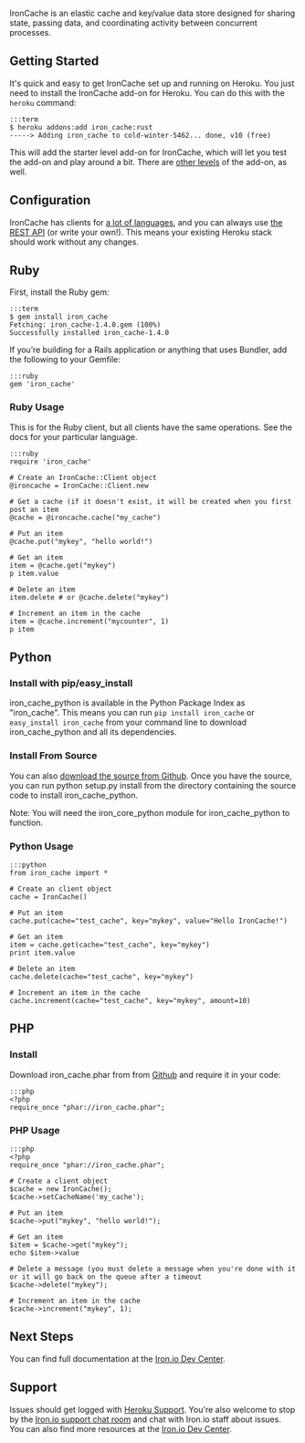 IronCache is an elastic cache and key/value data store designed for sharing state, passing data, and coordinating activity between concurrent processes.

## Getting Started

It's quick and easy to get IronCache set up and running on Heroku. You just need to install the IronCache add-on for Heroku.
You can do this with the `heroku` command:

    :::term
    $ heroku addons:add iron_cache:rust
    -----> Adding iron_cache to cold-winter-5462... done, v10 (free)

This will add the starter level add-on for IronCache, which will let you test the add-on and play around a bit.
There are [other levels](http://addons.heroku.com/iron_cache) of the add-on, as well.

## Configuration

IronCache has clients for [a lot of languages](http://dev.iron.io/cache/reference/libraries/), and you can always use
[the REST API](http://dev.iron.io/cache/reference/api/) (or write your own!). This means your existing
Heroku stack should work without any changes.

## Ruby

First, install the Ruby gem:

    :::term
    $ gem install iron_cache
    Fetching: iron_cache-1.4.0.gem (100%)
    Successfully installed iron_cache-1.4.0

If you’re building for a Rails application or anything that uses Bundler, add the following to your Gemfile:

    :::ruby
    gem 'iron_cache'

### Ruby Usage

This is for the Ruby client, but all clients have the same operations. See the docs for your particular language.

    :::ruby
    require 'iron_cache'

    # Create an IronCache::Client object
    @ironcache = IronCache::Client.new

    # Get a cache (if it doesn't exist, it will be created when you first post an item
    @cache = @ironcache.cache("my_cache")

    # Put an item
    @cache.put("mykey", "hello world!")

    # Get an item
    item = @cache.get("mykey")
    p item.value

    # Delete an item
    item.delete # or @cache.delete("mykey")

    # Increment an item in the cache
    item = @cache.increment("mycounter", 1)
    p item

## Python

### Install with pip/easy_install

iron_cache_python is available in the Python Package Index as "iron_cache". This means you can run `pip install iron_cache`
or `easy_install iron_cache` from your command line to download iron_cache_python and all its dependencies.

### Install From Source

You can also [download the source from Github](https://github.com/iron-io/iron_cache_python). Once you have the source, you can run python setup.py install
from the directory containing the source code to install iron_cache_python.

Note: You will need the iron_core_python module for iron_cache_python to function.

### Python Usage

    :::python
    from iron_cache import *

    # Create an client object
    cache = IronCache()

    # Put an item
    cache.put(cache="test_cache", key="mykey", value="Hello IronCache!")

    # Get an item
    item = cache.get(cache="test_cache", key="mykey")
    print item.value

    # Delete an item
    cache.delete(cache="test_cache", key="mykey")

    # Increment an item in the cache
    cache.increment(cache="test_cache", key="mykey", amount=10)

## PHP

### Install

Download iron_cache.phar from from [Github](https://github.com/iron-io/iron_cache_php) and require it in your code:

    :::php
    <?php
    require_once "phar://iron_cache.phar";

### PHP Usage

    :::php
    <?php
    require_once "phar://iron_cache.phar";

    # Create a client object
    $cache = new IronCache();
    $cache->setCacheName('my_cache');

    # Put an item
    $cache->put("mykey", "hello world!");

    # Get an item
    $item = $cache->get("mykey");
    echo $item->value

    # Delete a message (you must delete a message when you're done with it or it will go back on the queue after a timeout
    $cache->delete("mykey");

    # Increment an item in the cache
    $cache->increment("mykey", 1);


## Next Steps

You can find full documentation at the [Iron.io Dev Center](http://dev.iron.io/cache/).

## Support

Issues should get logged with [Heroku Support](https://support.heroku.com). You're also welcome to stop by the
[Iron.io support chat room](http://get.iron.io/chat) and chat with Iron.io staff about issues. You can also find more
resources at the [Iron.io Dev Center](http://dev.iron.io).
